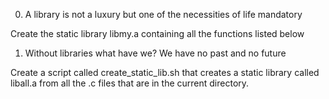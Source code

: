 0.  A library is not a luxury but one of the necessities of life
mandatory

Create the static library libmy.a containing all the functions listed below


1. Without libraries what have we? We have no past and no future


Create a script called create_static_lib.sh that creates a static library called liball.a from all the .c files that are in the current directory.
